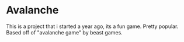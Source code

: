 # Avalanche
This is a project that i started a year ago, its a fun game. Pretty popular. Based off of "avalanche game" by beast games.
